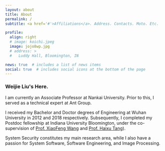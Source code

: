 ```yaml
---
layout: about
title: About
permalink: /
subtitle: <a href='#'>Affiliations</a>. Address. Contacts. Moto. Etc.

profile:
  align: right
  # image: koichi.jpeg
  image: jojo8wp.jpg
  # address: >
  #   Luddy Hall, Bloomington, IN

news: true  # includes a list of news items
social: true  # includes social icons at the bottom of the page
---
```


### Weijie Liu's Here.

I am currently an Associate Professor at Nankai University. Prior to this, I served as a technical expert at Ant Group. 

I received my Bachelor and Doctor degrees of Engineering at Wuhan University in 2012 and 2018 respectively.
Subsequently, I completed my Postdoc fellowship at Indiana University Bloomington, under the co-supervision of [Prof. XiaoFeng Wang](https://homes.luddy.indiana.edu/xw7/) and [Prof. Haixu Tang](https://homes.luddy.indiana.edu/hatang/)). 

System Security constitutes my main research area, while I also have a passion for System Software, Software Engineering, and Image Processing.
